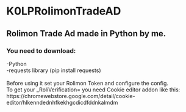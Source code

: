 <h1>K0LPRolimonTradeAD</h1>
<h2>Rolimon Trade Ad made in Python by me. <br></h2>
<h3>You need to download:<br></h3>
-Python<br>
-requests library (pip install requests)<br><br>
Before using it set your Rolimon Token and configure the config. <br>
To get your _RoliVerification= you need Cookie editor addon like this: <br>
https://chromewebstore.google.com/detail/cookie-editor/hlkenndednhfkekhgcdicdfddnkalmdm
